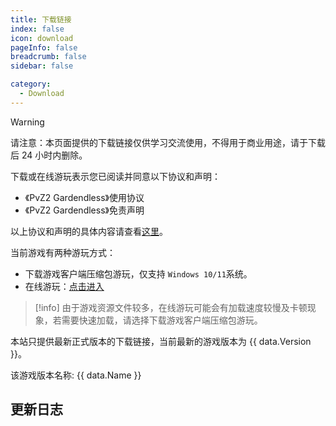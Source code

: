 ```yaml
---
title: 下载链接
index: false
icon: download
pageInfo: false
breadcrumb: false
sidebar: false

category:
  - Download
---
```


<script setup>
import axios from 'axios';
import { ref, onBeforeMount } from 'vue'

// const dataFormat = {
//     "Version": "",
//     "InsideVersion": "",
//     "Download": {
//         "Baidu": "",
//         "Pan123": "",
//         "Quark": "",
//         "Github": "",
//         "Onedrive": "",
//         "OnedriveOrigin": ""
//     }
// }

const data = ref(null);

onBeforeMount(() => {
  axios.get('/jsons/gameinfo.json').then(res => {
    data.value = res.data;
  })
})

</script>

> [!warning]
> 请注意：本页面提供的下载链接仅供学习交流使用，不得用于商业用途，请于下载后 24 小时内删除。
>
> 下载或在线游玩表示您已阅读并同意以下协议和声明：
>
> - 《PvZ2 Gardendless》使用协议
> - 《PvZ2 Gardendless》免责声明
>
> 以上协议和声明的具体内容请查看[这里](../instructions/)。

当前游戏有两种游玩方式：

- 下载游戏客户端压缩包游玩，仅支持 `Windows 10/11`系统。
- 在线游玩：[点击进入](https://pvz2-test.gaozih.com)

> [!info]
> 由于游戏资源文件较多，在线游玩可能会有加载速度较慢及卡顿现象，若需要快速加载，请选择下载游戏客户端压缩包游玩。

本站只提供最新正式版本的下载链接<span v-if="data?.Version">，当前最新的游戏版本为 {{ data.Version }}</span>。

<span v-if="data?.Name">该游戏版本名称: {{ data.Name }}</span>

## 更新日志

<template v-if="data?.NewFeatures">

- <li v-for="(item, index) in data.NewFeatures" :key="index">{{ item }}</li>

</template>

<template v-else>暂无</template>

<template v-if="data?.Download.Onedrive">

## Onedrive 链接 <Badge text="无需登录" type="info" /><Badge text="高速" type="tip" /><Badge text="海外" type="warning" />

下载链接：<a :href="data.Download.Onedrive">点击进入</a>

</template>

<template v-if="data?.Download.TmpLink">

## 钛盘链接 <Badge text="无需登录" type="info" /><Badge text="高速" type="tip" />

下载链接：<a :href="data.Download.TmpLink">点击进入</a>

</template>

<template v-if="data?.Download.TmpLink">

## 百度网盘

下载链接：<a :href="data.Download.Baidu">点击进入</a>

</template>

<template v-if="data?.Download.Pan123">

## 123 网盘

下载链接：<a :href="data.Download.Pan123">点击进入</a>

</template>

<template v-if="data?.Download.Quark">

## 夸克网盘

下载链接：<a :href="data.Download.Quark">点击进入</a>

</template>

<template v-if="data?.Download.Mega">

## MEGA 网盘 <Badge text="无需登录" type="info" /><Badge text="高速" type="tip" /><Badge text="海外" type="warning" />

下载链接：<a :href="data.Download.Mega">点击进入</a>

</template>

<template v-if="data?.Download.Feijipan">

## 小飞机网盘 <Badge text="无需登录" type="info" />

下载链接：<a :href="data.Download.Feijipan">点击进入</a>

</template>

<template v-if="data?.Download.Github">

## Github

下载链接：<a :href="data.Download.Github">点击进入</a>

</template>

